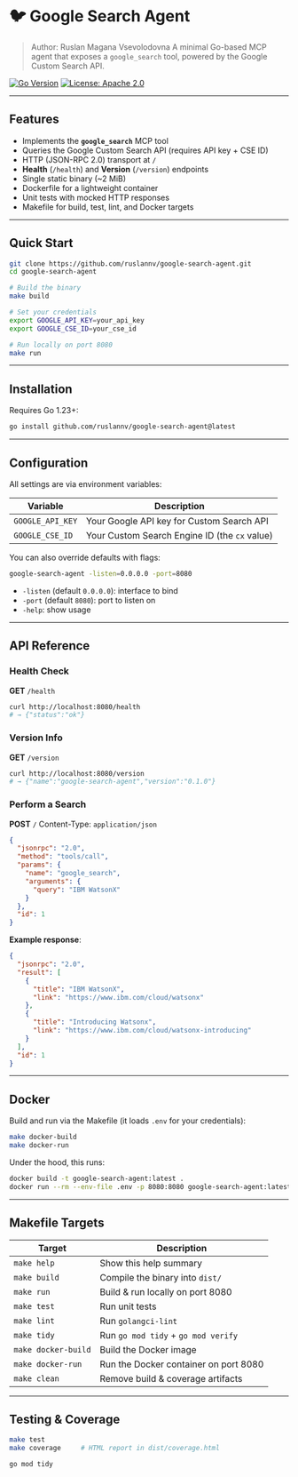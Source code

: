 
# 🐦 Google Search Agent

> Author: Ruslan Magana Vsevolodovna
> A minimal Go-based MCP agent that exposes a `google_search` tool, powered by the Google Custom Search API.

[![Go Version](https://img.shields.io/badge/go-1.23-blue)]()
[![License: Apache 2.0](https://img.shields.io/badge/license-Apache%202.0-blue)]()

---

## Features

- Implements the **`google_search`** MCP tool  
- Queries the Google Custom Search API (requires API key + CSE ID)  
- HTTP (JSON-RPC 2.0) transport at `/`  
- **Health** (`/health`) and **Version** (`/version`) endpoints  
- Single static binary (~2 MiB)  
- Dockerfile for a lightweight container  
- Unit tests with mocked HTTP responses  
- Makefile for build, test, lint, and Docker targets  

---

## Quick Start

```bash
git clone https://github.com/ruslannv/google-search-agent.git
cd google-search-agent

# Build the binary
make build

# Set your credentials
export GOOGLE_API_KEY=your_api_key
export GOOGLE_CSE_ID=your_cse_id

# Run locally on port 8080
make run
````

---

## Installation

Requires Go 1.23+:

```bash
go install github.com/ruslannv/google-search-agent@latest
```

---

## Configuration

All settings are via environment variables:

| Variable         | Description                                   |
| ---------------- | --------------------------------------------- |
| `GOOGLE_API_KEY` | Your Google API key for Custom Search API     |
| `GOOGLE_CSE_ID`  | Your Custom Search Engine ID (the `cx` value) |

You can also override defaults with flags:

```bash
google-search-agent -listen=0.0.0.0 -port=8080
```

* `-listen` (default `0.0.0.0`): interface to bind
* `-port`   (default `8080`): port to listen on
* `-help`: show usage

---

## API Reference

### Health Check

**GET** `/health`

```bash
curl http://localhost:8080/health
# → {"status":"ok"}
```

### Version Info

**GET** `/version`

```bash
curl http://localhost:8080/version
# → {"name":"google-search-agent","version":"0.1.0"}
```

### Perform a Search

**POST** `/`
Content-Type: `application/json`

```json
{
  "jsonrpc": "2.0",
  "method": "tools/call",
  "params": {
    "name": "google_search",
    "arguments": {
      "query": "IBM WatsonX"
    }
  },
  "id": 1
}
```

**Example response**:

```json
{
  "jsonrpc": "2.0",
  "result": [
    {
      "title": "IBM WatsonX",
      "link": "https://www.ibm.com/cloud/watsonx"
    },
    {
      "title": "Introducing Watsonx",
      "link": "https://www.ibm.com/cloud/watsonx-introducing"
    }
  ],
  "id": 1
}
```

---

## Docker

Build and run via the Makefile (it loads `.env` for your credentials):

```bash
make docker-build
make docker-run
```

Under the hood, this runs:

```bash
docker build -t google-search-agent:latest .
docker run --rm --env-file .env -p 8080:8080 google-search-agent:latest
```

---

## Makefile Targets

| Target              | Description                           |
| ------------------- | ------------------------------------- |
| `make help`         | Show this help summary                |
| `make build`        | Compile the binary into `dist/`       |
| `make run`          | Build & run locally on port 8080      |
| `make test`         | Run unit tests                        |
| `make lint`         | Run `golangci-lint`                   |
| `make tidy`         | Run `go mod tidy` + `go mod verify`   |
| `make docker-build` | Build the Docker image                |
| `make docker-run`   | Run the Docker container on port 8080 |
| `make clean`        | Remove build & coverage artifacts     |

---

## Testing & Coverage

```bash
make test
make coverage     # HTML report in dist/coverage.html
```

```bash
go mod tidy
```